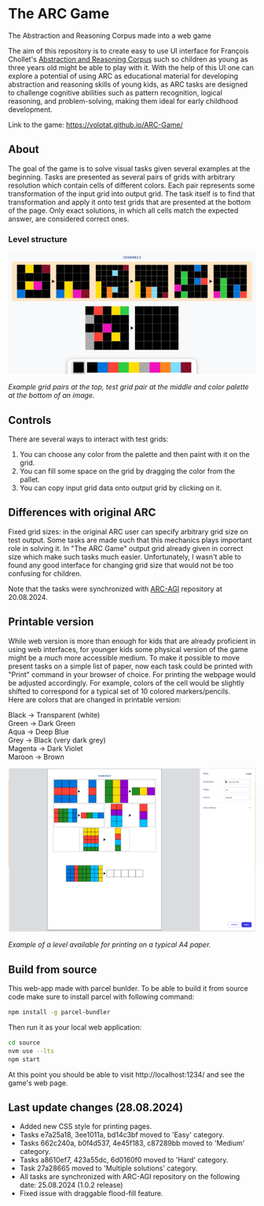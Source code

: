 # The ARC Game
The Abstraction and Reasoning Corpus made into a web game

The aim of this repository is to create easy to use UI interface for François Chollet's [Abstraction and Reasoning Corpus](https://github.com/fchollet/ARC-AGI) such so children as young as three years old might be able to play with it. With the help of this UI one can explore a potential of using ARC as educational material for developing abstraction and reasoning skills of young kids, as ARC tasks are designed to challenge cognitive abilities such as pattern recognition, logical reasoning, and problem-solving, making them ideal for early childhood development.<!--There are also a printable version of the game available at [ARC_for_kids.pdf](ARC_for_kids.pdf). Compiled as a book there are only a subset of the tasks selected that are the most suitable for educational/playing purposes.-->

Link to the game: https://volotat.github.io/ARC-Game/  
<!--Link to the book: [ARC_for_kids.pdf](ARC_for_kids.pdf) --> 

## About

The goal of the game is to solve visual tasks given several examples at the beginning. Tasks are presented as several pairs of grids with arbitrary resolution which contain cells of different colors. Each pair represents some transformation of the input grid into output grid. The task itself is to find that transformation and apply it onto test grids that are presented at the bottom of the page. Only exact solutions, in which all cells match the expected answer, are considered correct ones.
 
### Level structure

![level example](/images/level_example.jpg) 

*Example grid pairs at the top, test grid pair at the middle and color palette at the bottom of an image.*

## Controls

There are several ways to interact with test grids:

<!--1. You can change color of any cell by clicking on it.-->
1. You can choose any color from the palette and then paint with it on the grid.
2. You can fill some space on the grid by dragging the color from the pallet.
3. You can copy input grid data onto output grid by clicking on it.

## Differences with original ARC

Fixed grid sizes: in the original ARC user can specify arbitrary grid size on test output. Some tasks are made such that this mechanics plays important role in solving it. In "The ARC Game" output grid already given in correct size which make such tasks much easier. Unfortunately, I wasn't able to found any good interface for changing grid size that would not be too confusing for children.

Note that the tasks were synchronized with [ARC-AGI](https://github.com/fchollet/ARC-AGI) repository at 20.08.2024.

## Printable version

While web version is more than enough for kids that are already proficient in using web interfaces, for younger kids some physical version of the game might be a much more accessible medium. To make it possible to move present tasks on a simple list of paper, now each task could be printed with "Print" command in your browser of choice. For printing the webpage would be adjusted accordingly. For example, colors of the cell would be slightly shifted to correspond for a typical set of 10 colored markers/pencils.  
Here are colors that are changed in printable version:  
  
Black -> Transparent (white)  
Green -> Dark Green  
Aqua -> Deep Blue  
Grey -> Black (very dark grey)  
Magenta -> Dark Violet  
Maroon -> Brown  

<!--There is [ARC_for_kids.pdf](ARC_for_kids.pdf) available as a book that contain only a selected subset of the most suitable tasks (no tedious tasks, tasks with huge grid, ambiguous tasks and so on.) and some instructions, so it could be used on its own as a complete educational material.-->

![print version example](/images/print_example.png) 

*Example of a level available for printing on a typical A4 paper.*

## Build from source 

This web-app made with parcel bunlder. To be able to build it from source code make sure to install parcel with following command:

```bash
npm install -g parcel-bundler
```

Then run it as your local web application:

```bash
cd source
nvm use --lts
npm start
```

At this point you should be able to visit http://localhost:1234/ and see the game's web page.


## Last update changes (28.08.2024)
* Added new CSS style for printing pages.
* Tasks e7a25a18, 3ee1011a, bd14c3bf moved to 'Easy' category.
* Tasks 662c240a, b0f4d537, 4e45f183, c87289bb moved to 'Medium' category. 
* Tasks a8610ef7, 423a55dc, 6d0160f0 moved to 'Hard' category.
* Task 27a28665 moved to 'Multiple solutions' category.
* All tasks are synchronized with ARC-AGI repository on the following date: 25.08.2024 (1.0.2 release)
* Fixed issue with draggable flood-fill feature.
<!--* - Added compilation of the most suitable tasks for solving by hands as ARC_for_kids.pdf ebook.-->
